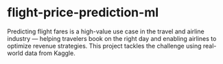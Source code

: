 # flight-price-prediction-ml
Predicting flight fares is a high-value use case in the travel and airline industry — helping travelers book on the right day and enabling airlines to optimize revenue strategies. This project tackles the challenge using real-world data from Kaggle.
